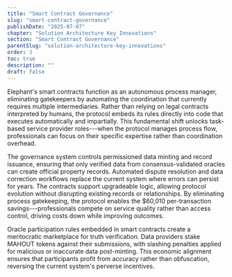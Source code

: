```yaml
---
title: "Smart Contract Governance"
slug: "smart-contract-governance"
publishDate: "2025-07-07"
chapter: "Solution Architecture Key Innovations"
section: "Smart Contract Governance"
parentSlug: "solution-architecture-key-innovations"
order: 3
toc: true
description: ""
draft: false
---
```


Elephant's smart contracts function as an autonomous process manager, eliminating gatekeepers by automating the
coordination that currently requires multiple intermediaries. Rather than relying on legal contracts interpreted by
humans, the protocol embeds its rules directly into code that executes automatically and impartially. This fundamental
shift unlocks task-based service provider roles---when the protocol manages process flow, professionals can focus on
their specific expertise rather than coordination overhead.

The governance system controls permissioned data minting and record issuance, ensuring that only verified data from
consensus-validated oracles can create official property records. Automated dispute resolution and data correction
workflows replace the current system where errors can persist for years. The contracts support upgradeable logic,
allowing protocol evolution without disrupting existing records or relationships. By eliminating process gatekeeping,
the protocol enables the \$60,010 per-transaction savings---professionals compete on service quality rather than access
control, driving costs down while improving outcomes.

Oracle participation rules embedded in smart contracts create a meritocratic marketplace for truth verification. Data
providers stake MAHOUT tokens against their submissions, with slashing penalties applied for malicious or inaccurate
data post-minting. This economic alignment ensures that participants profit from accuracy rather than obfuscation,
reversing the current system's perverse incentives.
